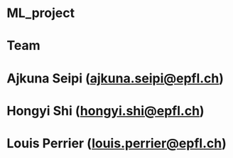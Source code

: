 # ML_project

# Team 
# Ajkuna Seipi (ajkuna.seipi@epfl.ch)
# Hongyi Shi (hongyi.shi@epfl.ch)
# Louis Perrier (louis.perrier@epfl.ch)